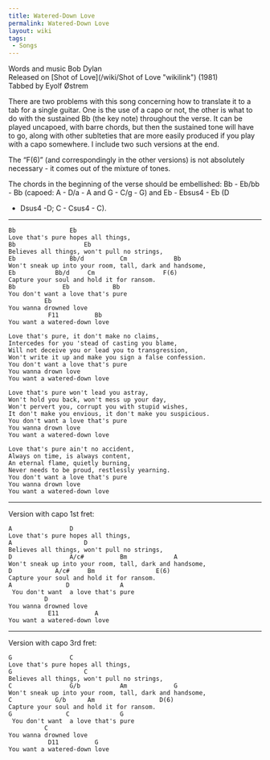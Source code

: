```yaml
---
title: Watered-Down Love
permalink: Watered-Down Love
layout: wiki
tags:
 - Songs
---
```


Words and music Bob Dylan  
Released on [Shot of Love](/wiki/Shot of Love "wikilink") (1981)  
Tabbed by Eyolf Østrem

There are two problems with this song concerning how to translate it to
a tab for a single guitar. One is the use of a capo or not, the other is
what to do with the sustained Bb (the key note) throughout the verse. It
can be played uncapoed, with barre chords, but then the sustained tone
will have to go, along with other sublteties that are more easily
produced if you play with a capo somewhere. I include two such versions
at the end.

The “F(6)” (and correspondingly in the other versions) is not absolutely
necessary - it comes out of the mixture of tones.

The chords in the beginning of the verse should be embellished: Bb -
Eb/bb - Bb (capoed: A - D/a - A and G - C/g - G) and Eb - Ebsus4 - Eb (D
- Dsus4 -D; C - Csus4 - C).

* * * * *

    Bb               Eb
    Love that's pure hopes all things,
    Bb                   Eb
    Believes all things, won't pull no strings,
    Eb               Bb/d          Cm             Bb
    Won't sneak up into your room, tall, dark and handsome,
    Eb           Bb/d     Cm                   F(6)
    Capture your soul and hold it for ransom.
    Bb             Eb            Bb
    You don't want a love that's pure
              Eb
    You wanna drowned love
               F11          Bb
    You want a watered-down love

    Love that's pure, it don't make no claims,
    Intercedes for you 'stead of casting you blame,
    Will not deceive you or lead you to transgression,
    Won't write it up and make you sign a false confession.
    You don't want a love that's pure
    You wanna drown love
    You want a watered-down love

    Love that's pure won't lead you astray,
    Won't hold you back, won't mess up your day,
    Won't pervert you, corrupt you with stupid wishes,
    It don't make you envious, it don't make you suspicious.
    You don't want a love that's pure
    You wanna drown love
    You want a watered-down love

    Love that's pure ain't no accident,
    Always on time, is always content,
    An eternal flame, quietly burning,
    Never needs to be proud, restlessly yearning.
    You don't want a love that's pure
    You wanna drown love
    You want a watered-down love

* * * * *

Version with capo 1st fret:

    A                D
    Love that's pure hopes all things,
    A                    D
    Believes all things, won't pull no strings,
    D                A/c#          Bm             A
    Won't sneak up into your room, tall, dark and handsome,
    D            A/c#     Bm                 E(6)
    Capture your soul and hold it for ransom.
    A               D              A
     You don't want  a love that's pure
              D
    You wanna drowned love
               E11          A
    You want a watered-down love

* * * * *

Version with capo 3rd fret:

    G                C
    Love that's pure hopes all things,
    G                    C
    Believes all things, won't pull no strings,
    C                G/b           Am             G
    Won't sneak up into your room, tall, dark and handsome,
    C            G/b      Am                  D(6)
    Capture your soul and hold it for ransom.
    G               C              G
     You don't want  a love that's pure
              C
    You wanna drowned love
               D11          G
    You want a watered-down love

